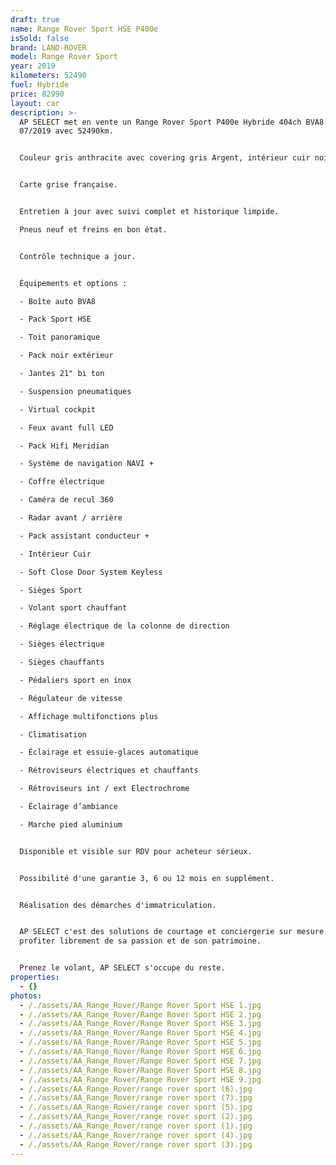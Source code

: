 ```yaml
---
draft: true
name: Range Rover Sport HSE P400e
isSold: false
brand: LAND-ROVER
model: Range Rover Sport
year: 2019
kilometers: 52490
fuel: Hybride
price: 82990
layout: car
description: >-
  AP SELECT met en vente un Range Rover Sport P400e Hybride 404ch BVA8 du
  07/2019 avec 52490km.


  Couleur gris anthracite avec covering gris Argent, intérieur cuir noir.


  Carte grise française.


  Entretien à jour avec suivi complet et historique limpide.

  Pneus neuf et freins en bon état.


  Contrôle technique a jour.


  Équipements et options :

  - Boîte auto BVA8

  - Pack Sport HSE

  - Toit panoramique

  - Pack noir extérieur

  - Jantes 21" bi ton

  - Suspension pneumatiques

  - Virtual cockpit

  - Feux avant full LED

  - Pack Hifi Meridian

  - Système de navigation NAVI +

  - Coffre électrique

  - Caméra de recul 360

  - Radar avant / arrière

  - Pack assistant conducteur +

  - Intérieur Cuir

  - Soft Close Door System Keyless

  - Sièges Sport

  - Volant sport chauffant

  - Réglage électrique de la colonne de direction

  - Sièges électrique

  - Sièges chauffants

  - Pédaliers sport en inox

  - Régulateur de vitesse

  - Affichage multifonctions plus

  - Climatisation

  - Éclairage et essuie-glaces automatique

  - Rétroviseurs électriques et chauffants

  - Rétroviseurs int / ext Electrochrome

  - Éclairage d’ambiance

  - Marche pied aluminium


  Disponible et visible sur RDV pour acheteur sérieux.


  Possibilité d'une garantie 3, 6 ou 12 mois en supplément.


  Réalisation des démarches d'immatriculation.


  AP SELECT c'est des solutions de courtage et conciergerie sur mesure pour
  profiter librement de sa passion et de son patrimoine.


  Prenez le volant, AP SELECT s'occupe du reste.
properties:
  - {}
photos:
  - /./assets/AA_Range_Rover/Range Rover Sport HSE 1.jpg
  - /./assets/AA_Range_Rover/Range Rover Sport HSE 2.jpg
  - /./assets/AA_Range_Rover/Range Rover Sport HSE 3.jpg
  - /./assets/AA_Range_Rover/Range Rover Sport HSE 4.jpg
  - /./assets/AA_Range_Rover/Range Rover Sport HSE 5.jpg
  - /./assets/AA_Range_Rover/Range Rover Sport HSE 6.jpg
  - /./assets/AA_Range_Rover/Range Rover Sport HSE 7.jpg
  - /./assets/AA_Range_Rover/Range Rover Sport HSE 8.jpg
  - /./assets/AA_Range_Rover/Range Rover Sport HSE 9.jpg
  - /./assets/AA_Range_Rover/range rover sport (6).jpg
  - /./assets/AA_Range_Rover/range rover sport (7).jpg
  - /./assets/AA_Range_Rover/range rover sport (5).jpg
  - /./assets/AA_Range_Rover/range rover sport (2).jpg
  - /./assets/AA_Range_Rover/range rover sport (1).jpg
  - /./assets/AA_Range_Rover/range rover sport (4).jpg
  - /./assets/AA_Range_Rover/range rover sport (3).jpg
---
```





